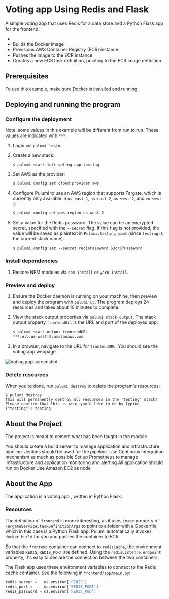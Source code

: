 # Voting app Using Redis and Flask

A simple voting app that uses Redis for a data store and a Python Flask app for the frontend.

- 
- Builds the Docker image
- Provisions AWS Container Registry (ECR) instance
- Pushes the image to the ECR instance
- Creates a new ECS task definition, pointing to the ECR image definition

## Prerequisites

To use this example, make sure [Docker](https://docs.docker.com/engine/installation/) is installed and running.

## Deploying and running the program

### Configure the deployment

Note: some values in this example will be different from run to run.  These values are indicated
with `***`.

1.  Login via `pulumi login`.

1.  Create a new stack:

    ```
    $ pulumi stack init voting-app-testing
    ```

1.  Set AWS as the provider:

    ```
    $ pulumi config set cloud:provider aws
    ```

1.  Configure Pulumi to use an AWS region that supports Fargate, which is currently only available in `us-east-1`, `us-east-2`, `us-west-2`, and `eu-west-1`:

    ```
    $ pulumi config set aws:region us-west-2
    ```

1.  Set a value for the Redis password. The value can be an encrypted secret, specified with the `--secret` flag. If this flag is not provided, the value will be saved as plaintext in `Pulumi.testing.yaml` (since `testing` is the current stack name).

    ```
    $ pulumi config set --secret redisPassword S3cr37Password
    ```

### Install dependencies

1.  Restore NPM modules via `npm install` or `yarn install`.

### Preview and deploy

1.  Ensure the Docker daemon is running on your machine, then preview and deploy the program with `pulumi up`. The program deploys 24 resources and takes about 10 minutes to complete.

1.  View the stack output properties via `pulumi stack output`. The stack output property `frontendUrl` is the URL and port of the deployed app:

    ```bash
    $ pulumi stack output frontendURL
    ***.elb.us-west-2.amazonaws.com
    ```

1.  In a browser, navigate to the URL for `frontendURL`. You should see the voting app webpage.

   ![Voting app screenshot](./voting-app-webpage.png)

### Delete resources

When you're done, run `pulumi destroy` to delete the program's resources:

```
$ pulumi destroy
This will permanently destroy all resources in the 'testing' stack!
Please confirm that this is what you'd like to do by typing ("testing"): testing
```

## About the Project 

The project  is meant to cement what has been taught in the module

You should create a build server to manage application and infrastructure pipeline. Jenkins should be used for the pipeline.
Use Continous Integration mechanism as much as possible
Set up Prometheus to manage infrastructure and application monitoring and alerting 
All application should run on Docker 
Use Amazon  EC2 as node
 


## About the App

The application is a voting app , written in Python Flask.

### Resources
The definition of `frontend` is more interesting, as it uses `image` property of `FargateService.taskDefinitionArgs` to point to a folder with a Dockerfile, which in this case is a Python Flask app. Pulumi automatically invokes `docker build` for you and pushes the container to ECR.

So that the `frontend` container can connect to `redisCache`, the environment variables `REDIS`, `REDIS_PORT` are defined. Using the `redisListenre.endpoint` property, it's easy to declare the connection between the two containers.

The Flask app uses these environment variables to connect to the Redis cache container. See the following in [`frontend/app/main.py`](frontend/app/main.py):

```python
redis_server =   os.environ['REDIS']
redis_port =     os.environ['REDIS_PORT']
redis_password = os.environ['REDIS_PWD']
```
